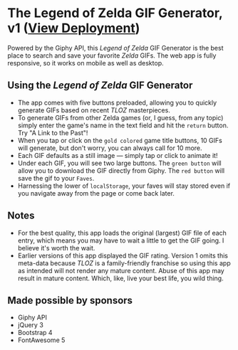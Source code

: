 # The Legend of Zelda GIF Generator, v1 ([View Deployment](https://danieltov.github.io/giphy-zelda/))

Powered by the Giphy API, this _Legend of Zelda_ GIF Generator is the best place to search and save your favorite _Zelda_ GIFs. The web app is fully responsive, so it works on mobile as well as desktop.

## Using the _Legend of Zelda_ GIF Generator

- The app comes with five buttons preloaded, allowing you to quickly generate GIFs based on recent _TLOZ_ masterpieces.
- To generate GIFs from other Zelda games (or, I guess, from any topic) simply enter the game's name in the text field and hit the `return` button. Try "A Link to the Past"!
- When you tap or click on the `gold colored` game title buttons, 10 GIFs will generate, but don't worry, you can always call for 10 more.
- Each GIF defaults as a still image — simply tap or click to animate it!
- Under each GIF, you will see two large buttons. The `green button` will allow you to download the GIF directly from Giphy. The `red button` will save the gif to your `Faves`.
- Harnessing the lower of `localStorage`, your faves will stay stored even if you navigate away from the page or come back later.

## Notes

- For the best quality, this app loads the original (largest) GIF file of each entry, which means you may have to wait a little to get the GIF going. I believe it's worth the wait.
- Earlier versions of this app displayed the GIF rating. Version 1 omits this meta-data because _TLOZ_ is a family-friendly franchise so using this app as intended will not render any mature content. Abuse of this app may result in mature content. Which, like, live your best life, you wild thing.

## Made possible by sponsors

- Giphy API
- jQuery 3
- Bootstrap 4
- FontAwesome 5
